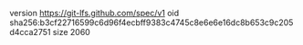 version https://git-lfs.github.com/spec/v1
oid sha256:b3cf22716599c6d96f4ecbff9383c4745c8e6e6e16dc8b653c9c205d4cca2751
size 2060
